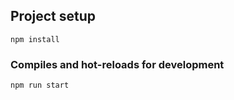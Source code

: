 ## Project setup
```
npm install
```

### Compiles and hot-reloads for development
```
npm run start
```
